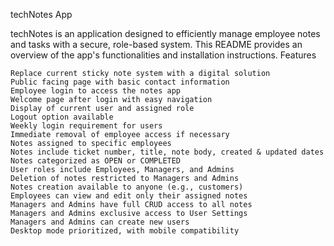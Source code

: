 techNotes App

techNotes is an application designed to efficiently manage employee notes and tasks with a secure, role-based system. This README provides an overview of the app's functionalities and installation instructions.
Features

    Replace current sticky note system with a digital solution
    Public facing page with basic contact information
    Employee login to access the notes app
    Welcome page after login with easy navigation
    Display of current user and assigned role
    Logout option available
    Weekly login requirement for users
    Immediate removal of employee access if necessary
    Notes assigned to specific employees
    Notes include ticket number, title, note body, created & updated dates
    Notes categorized as OPEN or COMPLETED
    User roles include Employees, Managers, and Admins
    Deletion of notes restricted to Managers and Admins
    Notes creation available to anyone (e.g., customers)
    Employees can view and edit only their assigned notes
    Managers and Admins have full CRUD access to all notes
    Managers and Admins exclusive access to User Settings
    Managers and Admins can create new users
    Desktop mode prioritized, with mobile compatibility
